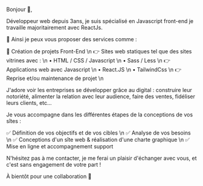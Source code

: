 Bonjour 👋,

Développeur web depuis 3ans, je suis spécialisé en Javascript front-end je travaille majoritairement avec ReactJs.

🚀 Ainsi je peux vous proposer des services comme :

🌟 Création de projets Front-End \n
👉 Sites web statiques tel que des sites vitrines avec : \n
• HTML / CSS / Javascript \n
• Sass / Less \n
👉 Applications web avec Javascript \n
• React.JS \n
• TailwindCss \n
👉 Reprise et/ou maintenance de projet \n

J'adore voir les entreprises se développer grâce au digital : construire leur notoriété, alimenter la relation avec leur audience, faire des ventes, fidéliser leurs clients, etc...

Je vous accompagne dans les différentes étapes de la conceptions de vos sîtes :

✅ Définition de vos objectifs et de vos cibles \n
✅ Analyse de vos besoins \n
✅ Conceptions d'un sîte web & réalisation d'une charte graphique \n
✅ Mise en ligne et accompagnement support

N'hésitez pas à me contacter, je me ferai un plaisir d'échanger avec vous, et c'est sans engagement de votre part !

À bientôt pour une collaboration 👋
